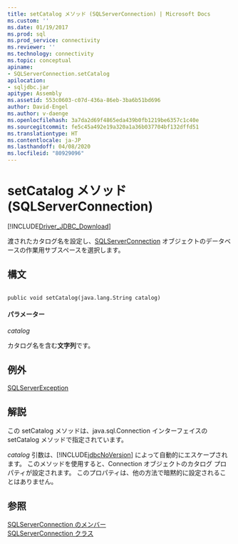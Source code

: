 ```yaml
---
title: setCatalog メソッド (SQLServerConnection) | Microsoft Docs
ms.custom: ''
ms.date: 01/19/2017
ms.prod: sql
ms.prod_service: connectivity
ms.reviewer: ''
ms.technology: connectivity
ms.topic: conceptual
apiname:
- SQLServerConnection.setCatalog
apilocation:
- sqljdbc.jar
apitype: Assembly
ms.assetid: 553c0603-c07d-436a-86eb-3ba6b51bd696
author: David-Engel
ms.author: v-daenge
ms.openlocfilehash: 3a7da2d69f4865eda439b0fb1219be6357c1c40e
ms.sourcegitcommit: fe5c45a492e19a320a1a36b037704bf132dffd51
ms.translationtype: HT
ms.contentlocale: ja-JP
ms.lasthandoff: 04/08/2020
ms.locfileid: "80929096"
---
```

# <a name="setcatalog-method-sqlserverconnection"></a>setCatalog メソッド (SQLServerConnection)
[!INCLUDE[Driver_JDBC_Download](../../../includes/driver_jdbc_download.md)]

  渡されたカタログ名を設定し、[SQLServerConnection](../../../connect/jdbc/reference/sqlserverconnection-class.md) オブジェクトのデータベースの作業用サブスペースを選択します。  
  
## <a name="syntax"></a>構文  
  
```  
  
public void setCatalog(java.lang.String catalog)  
```  
  
#### <a name="parameters"></a>パラメーター  
 *catalog*  
  
 カタログ名を含む**文字列**です。  
  
## <a name="exceptions"></a>例外  
 [SQLServerException](../../../connect/jdbc/reference/sqlserverexception-class.md)  
  
## <a name="remarks"></a>解説  
 この setCatalog メソッドは、java.sql.Connection インターフェイスの setCatalog メソッドで指定されています。  
  
 *catalog* 引数は、[!INCLUDE[jdbcNoVersion](../../../includes/jdbcnoversion_md.md)] によって自動的にエスケープされます。 このメソッドを使用すると、Connection オブジェクトのカタログ プロパティが設定されます。 このプロパティは、他の方法で暗黙的に設定されることはありません。  
  
## <a name="see-also"></a>参照  
 [SQLServerConnection のメンバー](../../../connect/jdbc/reference/sqlserverconnection-members.md)   
 [SQLServerConnection クラス](../../../connect/jdbc/reference/sqlserverconnection-class.md)  
  
  
